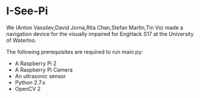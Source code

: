 # I-See-Pi
We (Anton Vassilev,David Jorna,Rita Chan,Stefan Martin,Tin Vo) made a navigation device for the visually impaired for EngHack S17 at the University of Waterloo.

The following prerequisites are required to run main.py:
* A Raspberry Pi 2
* A Raspberry Pi Camera
* An ultrasonic sensor
* Python 2.7.x
* OpenCV 2

